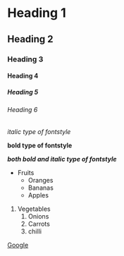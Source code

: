 # Heading 1
## Heading 2
### Heading 3
#### Heading 4
##### Heading 5
###### Heading 6
*italic type of fontstyle*

**bold type of fontstyle**

***both bold and italic type of fontstyle***

* Fruits
  * Oranges
  * Bananas
  * Apples

1. Vegetables
    1. Onions
    2. Carrots
    3. chilli

[Google](https://www.google.com/)
  
